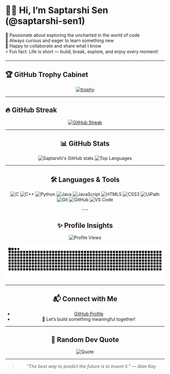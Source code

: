 # 🧑‍💻 Hi, I’m Saptarshi Sen (@saptarshi-sen1)

🚀 Passionate about exploring the uncharted in the world of code  
👀 Always curious and eager to learn something new  
🤝 Happy to collaborate and share what I know  
⚡ Fun fact: Life is short — build, break, explore, and enjoy every moment!  

---

## 🏆 GitHub Trophy Cabinet
<div align="center">
  
[![trophy](https://github-profile-trophy.vercel.app/?username=saptarshi-sen1&theme=radical&no-frame=true&row=1)](https://github.com/ryo-ma/github-profile-trophy)  
</div>

---

## 🔥 GitHub Streak
<div align="center">
  
[![GitHub Streak](https://streak-stats.demolab.com?user=saptarshi-sen1&theme=radical&hide_border=true)](https://git.io/streak-stats)  

---

## 📊 GitHub Stats
<div align="center">
  
![Saptarshi's GitHub stats](https://github-readme-stats.vercel.app/api?username=saptarshi-sen1&show_icons=true&theme=radical&hide_border=true) ![Top Languages](https://github-readme-stats.vercel.app/api/top-langs/?username=saptarshi-sen1&layout=compact&theme=radical&hide_border=true)  

---

## 🛠️ Languages & Tools
<div align="center">
  
![C](https://img.shields.io/badge/C-00599C?style=for-the-badge&logo=c&logoColor=white)
![C++](https://img.shields.io/badge/C++-00599C?style=for-the-badge&logo=cplusplus&logoColor=white)
![Python](https://img.shields.io/badge/Python-3776AB?style=for-the-badge&logo=python&logoColor=white)
![Java](https://img.shields.io/badge/Java-007396?style=for-the-badge&logo=java&logoColor=white)
![JavaScript](https://img.shields.io/badge/JavaScript-F7DF1E?style=for-the-badge&logo=javascript&logoColor=black)
![HTML5](https://img.shields.io/badge/HTML5-E34F26?style=for-the-badge&logo=html5&logoColor=white)
![CSS3](https://img.shields.io/badge/CSS3-1572B6?style=for-the-badge&logo=css3&logoColor=white)
![UiPath](https://img.shields.io/badge/UiPath-FF6C37?style=for-the-badge&logo=uipath&logoColor=white)
![Git](https://img.shields.io/badge/Git-F05032?style=for-the-badge&logo=git&logoColor=white)
![GitHub](https://img.shields.io/badge/GitHub-181717?style=for-the-badge&logo=github&logoColor=white)
![VS Code](https://img.shields.io/badge/VSCode-0078D4?style=for-the-badge&logo=visual-studio-code&logoColor=white)

</div>
---


## ✨ Profile Insights
<div align="center">
  
![Profile Views](https://komarev.com/ghpvc/?username=saptarshi-sen1&label=Profile%20Views&color=ff69b4&style=flat)  

</div>

![snake gif](https://github.com/saptarshi-sen1/saptarshi-sen1/blob/output/github-snake-dark.svg)

---

## 📬 Connect with Me
- [GitHub Profile](https://github.com/saptarshi-sen1)  
- 💬 Let’s build something meaningful together!  

---

## 📜 Random Dev Quote
![Quote](https://quotes-github-readme.vercel.app/api?type=horizontal&theme=radical)  

---

> _“The best way to predict the future is to invent it.” — Alan Kay_
